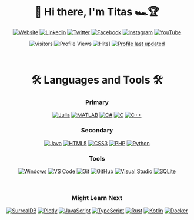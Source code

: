 <div id="header" align="center">

# 👋 Hi there, I'm Titas 🏎️🏆 
[![Website](https://img.shields.io/badge/-Website-333333?style=flat-square&logo=Firefox&logoColor=white)](http://www.titasbucelis.com/ "Website")
[![Linkedin](https://img.shields.io/badge/-LinkedIn-0A66C2?style=flat-square&logo=Linkedin&logoColor=white)](https://www.linkedin.com/in/titasbucelis/ "Connect on LinkedIn")
[![Twitter](https://img.shields.io/badge/-Twitter-1DA1F2?style=flat-square&logo=Twitter&logoColor=white)](https://twitter.com/TitasBucelis "Follow on Twitter")
[![Facebook](https://img.shields.io/badge/-Facebook-1877F2?style=flat-square&logo=Facebook&logoColor=white)](https://www.facebook.com/Titas22 "Connect on Facebook")
[![Instagram](https://img.shields.io/badge/-Instagram-E4405F?style=flat-square&logo=Instagram&logoColor=white)](https://www.instagram.com/titasbucelis/ "Follow on Instagram")
[![YouTube](https://img.shields.io/badge/-YouTube-E4405F?style=flat-square&logo=YouTube&logoColor=white)](https://www.youtube.com/channel/UCfXcGyPALXYDZVlsS_aZS-A "Subscribe on YouTube")

![visitors](https://visitor-badge.glitch.me/badge?page_id=Titas22)
![Profile Views](http://img.shields.io/badge/Profile%20Views-126-blue)
![Hits](https://hits.seeyoufarm.com/api/count/incr/badge.svg?url=https%3A%2F%2Fgithub.com%2FTitas22%2FTitas22&count_bg=%2379C83D&title_bg=%23555555&icon=&icon_color=%23E7E7E7&title=hits&edge_flat=false)]
[![Profile last updated](https://img.shields.io/github/last-commit/Titas22/Titas22/master?label=Last%20updated&style=flat)](https://github.com/Titas22/Titas22/commits)

</div>
<br/>
<div id="header" align="center">

# 🛠️ Languages and Tools 🛠️

### Primary

[![Julia](https://img.shields.io/badge/Julia-9558B2?style=flat&logo=Julia&logoColor=white)](https://julialang.org/)
[![MATLAB](https://img.shields.io/badge/MATLAB%C2%AE-CB6015?style=flat&logo=Matlab&logoColor=white)](https://www.mathworks.com)
[![C#](https://img.shields.io/badge/C%23-239120?style=flat&logo=C-Sharp&logoColor=white)](https://learn.microsoft.com/en-us/dotnet/csharp/)
[![C](https://img.shields.io/badge/C-00599C?style=flat&logo=C&logoColor=white)](https://www.open-std.org/jtc1/sc22/wg14/)
[![C++](https://img.shields.io/badge/C++-00599C?style=flat&logo=c%2B%2B&logoColor=white)](https://isocpp.org/)

### Secondary
[![Java](https://img.shields.io/badge/Java-ED8B00?style=flat&logo=java&logoColor=white)](https://www.java.com/)
[![HTML5](https://img.shields.io/badge/HTML5-E34F26?style=flat&logo=html5&logoColor=white)](https://html.spec.whatwg.org/multipage/)
[![CSS3](https://img.shields.io/badge/CSS3-1572B6?style=flat&logo=html5&logoColor=white)](https://www.w3.org/TR/CSS/)
[![PHP](https://img.shields.io/badge/PHP-%23777BB4.svg?style=flat&logo=php&logoColor=white)](https://www.php.net/)
[![Python](https://img.shields.io/badge/Python-blue?style=flat&logo=Python&logoColor=white)](https://www.python.org/)


### Tools
[![Windows](https://img.shields.io/badge/Windows-0078D6?style=flat&logo=windows&logoColor=white)](http://microsoft.com/windows)
[![VS Code](https://img.shields.io/badge/-VS%20Code-0078D7?style=flat&logo=Visual-Studio-Code&logoColor=white)](https://code.visualstudio.com/)
[![Git](https://img.shields.io/badge/-Git-F05032?style=flat&logo=Git&logoColor=white)](https://git-scm.com/)
[![GitHub](https://img.shields.io/badge/-GitHub-181717?style=flat&logo=GitHub&logoColor=white)](https://github.com/)
[![Visual Studio](https://img.shields.io/badge/-Visual%20Studio-5C2D91?style=flat&logo=Visual-Studio-Code&logoColor=white)](https://visualstudio.microsoft.com/)
[![SQLite](https://img.shields.io/badge/SQLite-003B57?style=flat&logo=SQLite&logoColor=white)](https://sqlite.org/)
<!--[![AzureDevOps](https://img.shields.io/badge/-Azure%20DevOps-0078D7?style=flat&logo=Azure-DevOps&logoColor=white)](https://azure.microsoft.com/en-us/products/devops/server/)-->

<br/>
  
### Might Learn Next
[![SurrealDB](https://img.shields.io/badge/SurrealDB-FF00A0?style=flat&logo=surrealdb&logoColor=white)](https://surrealdb.com/)
[![Plotly](https://img.shields.io/badge/Plotly-%233F4F75.svg?style=flat&logo=plotly&logoColor=white)](https://plotly.com/)
[![JavaScript](https://img.shields.io/badge/JavaScript-F7DF1C?style=flat&logo=javascript&logoColor=black)](https://www.javascript.com/)
[![TypeScript](https://img.shields.io/badge/TypeScript-3178C6?style=flat&logo=TypeScript&logoColor=white)](https://www.typescriptlang.org/)
[![Rust](https://img.shields.io/badge/Rust-000000?style=flat&logo=Rust&logoColor=white)](https://www.rust-lang.org/)
[![Kotlin](https://img.shields.io/badge/Kotlin-7F52FF.svg?style=flat&logo=Kotlin&logoColor=white)](https://kotlinlang.org/)
[![Docker](https://img.shields.io/badge/Docker-2496ED?style=flat&logo=Docker&logoColor=white)](https://www.docker.com/)

</div>
<!--
<br />
<br />

<div id="header" align="center">

# 🔥 Stats 🔥

[![GitHub Streak](http://github-readme-streak-stats.herokuapp.com?user=Titas22&theme=tokyonight&hide_border=true&date_format=%5BY%20%5DM%20j)](https://git.io/streak-stats)
[![Titas' github trophy](https://github-profile-trophy.vercel.app/?username=Titas22&row=1&theme=dracula)](https://github.com/ryo-ma/github-profile-trophy)
[![Titas' github stats](https://github-readme-stats.vercel.app/api?username=Titas22&theme=dracula)](https://github.com/anuraghazra/github-readme-stats)
[![Titas' top languages](https://github-readme-stats.vercel.app/api/top-langs/?username=Titas22&theme=dracula)](https://github.com/anuraghazra/github-readme-stats)
[![Titas' github streak](https://github-readme-streak-stats.herokuapp.com/?user=Titas22&theme=dracula)](https://github.com/DenverCoder1/github-readme-streak-stats)
</div>

-->
